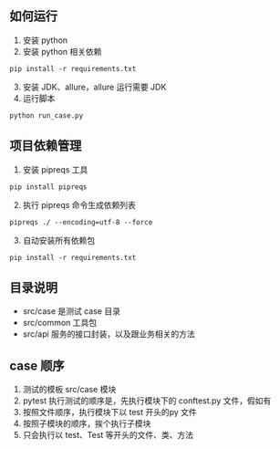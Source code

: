 ## 如何运行

1. 安装 python
2. 安装 python 相关依赖

```shell
pip install -r requirements.txt
```

3. 安装 JDK、allure，allure 运行需要 JDK
4. 运行脚本

```shell
python run_case.py
```

## 项目依赖管理

1. 安装 pipreqs 工具

```shell
pip install pipreqs
```

2. 执行 pipreqs 命令生成依赖列表

```shell
pipreqs ./ --encoding=utf-8 --force
```

3. 自动安装所有依赖包

```shell
pip install -r requirements.txt
```

## 目录说明

* src/case 是测试 case 目录
* src/common 工具包
* src/api 服务的接口封装，以及跟业务相关的方法

## case 顺序

1. 测试的模板 src/case 模块
2. pytest 执行测试的顺序是，先执行模块下的 conftest.py 文件，假如有
3. 按照文件顺序，执行模块下以 test 开头的py 文件
4. 按照子模块的顺序，挨个执行子模块
5. 只会执行以 test、Test 等开头的文件、类、方法
